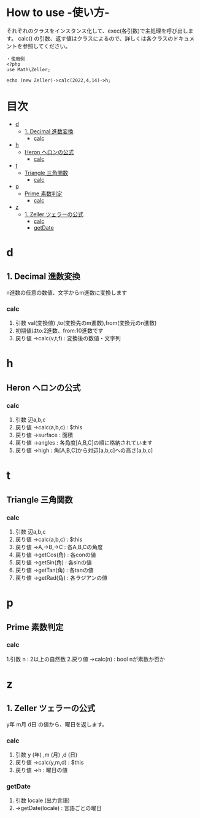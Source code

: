 # How to use -使い方- <!-- omit in toc -->
それぞれのクラスをインスタンス化して、exec(各引数)で主処理を呼び出します。
calc() の引数、返す値はクラスによるので、詳しくは各クラスのドキュメントを参照してください。

```
・使用例
<?php
use Math\Zeller;

echo (new Zeller)->calc(2022,4,14)->h;
```

# 目次 <!-- omit in toc -->
- [d](#d)
  - [1. Decimal 進数変換](#1-decimal-進数変換)
    - [calc](#calc)
- [h](#h)
  - [Heron ヘロンの公式](#heron-ヘロンの公式)
    - [calc](#calc-1)
- [t](#t)
  - [Triangle 三角関数](#triangle-三角関数)
    - [calc](#calc-2)
- [p](#p)
  - [Prime 素数判定](#prime-素数判定)
    - [calc](#calc-3)
- [z](#z)
  - [1. Zeller ツェラーの公式](#1-zeller-ツェラーの公式)
    - [calc](#calc-4)
    - [getDate](#getdate)

# d
## 1. Decimal 進数変換
n進数の任意の数値、文字からm進数に変換します
### calc
1. 引数 val(変換値) ,to(変換先のm進数),from(変換元のn進数)
2. 初期値はto:2進数、from:10進数です
3. 戻り値 ->calc(v,t,f) : 変換後の数値・文字列

# h
## Heron ヘロンの公式
### calc
1. 引数 辺a,b,c
2. 戻り値 ->calc(a,b,c) : $this
3. 戻り値 ->surface : 面積
4. 戻り値 ->angles : 各角度[A,B,C]の順に格納されています
5. 戻り値 ->high : 角[A,B,C]から対辺[a,b,c]への高さ[a,b,c]

# t
## Triangle 三角関数
### calc
1. 引数 辺a,b,c
2. 戻り値 ->calc(a,b,c) : $this
3. 戻り値 ->A,->B,->C : 各A,B,Cの角度
4. 戻り値 ->getCos(角) : 各conの値
5. 戻り値 ->getSin(角) : 各sinの値
6. 戻り値 ->getTan(角) : 各tanの値
7. 戻り値 ->getRad(角) : 各ラジアンの値

# p
## Prime 素数判定
### calc
1.引数 n : 2以上の自然数
2.戻り値 ->calc(n) : bool nが素数か否か

# z
## 1. Zeller ツェラーの公式
y年 m月 d日 の値から、曜日を返します。
### calc
1. 引数 y (年) ,m (月) ,d (日)
2. 戻り値 ->calc(y,m,d) : $this
3. 戻り値 ->h : 曜日の値
### getDate
1. 引数 locale (出力言語)
2. ->getDate(locale) : 言語ごとの曜日
